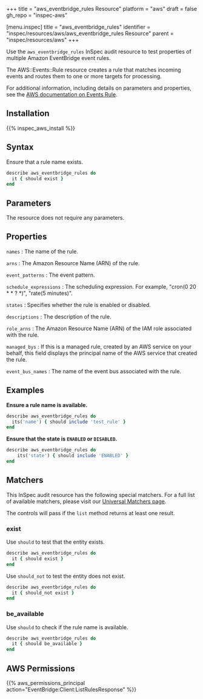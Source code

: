 +++
title = "aws_eventbridge_rules Resource"
platform = "aws"
draft = false
gh_repo = "inspec-aws"

[menu.inspec]
title = "aws_eventbridge_rules"
identifier = "inspec/resources/aws/aws_eventbridge_rules Resource"
parent = "inspec/resources/aws"
+++

Use the `aws_eventbridge_rules` InSpec audit resource to test properties of multiple Amazon EventBridge event rules.

The AWS::Events::Rule resource creates a rule that matches incoming events and routes them to one or more targets for processing.

For additional information, including details on parameters and properties, see the [AWS documentation on Events Rule](https://docs.aws.amazon.com/AWSCloudFormation/latest/UserGuide/aws-resource-events-rule.html).

## Installation

{{% inspec_aws_install %}}

## Syntax

Ensure that a rule name exists.

```ruby
describe aws_eventbridge_rules do
  it { should exist }
end
```

## Parameters

The resource does not require any parameters.

## Properties

`names`
: The name of the rule.

`arns`
: The Amazon Resource Name (ARN) of the rule.

`event_patterns`
: The event pattern.

`schedule_expressions`
: The scheduling expression. For example, "cron(0 20 * * ? *)", "rate(5 minutes)".

`states`
: Specifies whether the rule is enabled or disabled.

`descriptions`
: The description of the rule.

`role_arns`
: The Amazon Resource Name (ARN) of the IAM role associated with the rule.

`managed_bys`
: If this is a managed rule, created by an AWS service on your behalf, this field displays the principal name of the AWS service that created the rule.

`event_bus_names`
: The name of the event bus associated with the rule.

## Examples

**Ensure a rule name is available.**

```ruby
describe aws_eventbridge_rules do
  its('name') { should include 'test_rule' }
end
```

**Ensure that the state is `ENABLED` or `DISABLED`.**

```ruby
describe aws_eventbridge_rules do
    its('state') { should include 'ENABLED' }
end
```

## Matchers

This InSpec audit resource has the following special matchers. For a full list of available matchers, please visit our [Universal Matchers page](https://www.inspec.io/docs/reference/matchers/).

The controls will pass if the `list` method returns at least one result.

### exist

Use `should` to test that the entity exists.

```ruby
describe aws_eventbridge_rules do
  it { should exist }
end
```

Use `should_not` to test the entity does not exist.

```ruby
describe aws_eventbridge_rules do
  it { should_not exist }
end
```

### be_available

Use `should` to check if the rule name is available.

```ruby
describe aws_eventbridge_rules do
  it { should be_available }
end
```

## AWS Permissions

{{% aws_permissions_principal action="EventBridge:Client:ListRulesResponse" %}}
